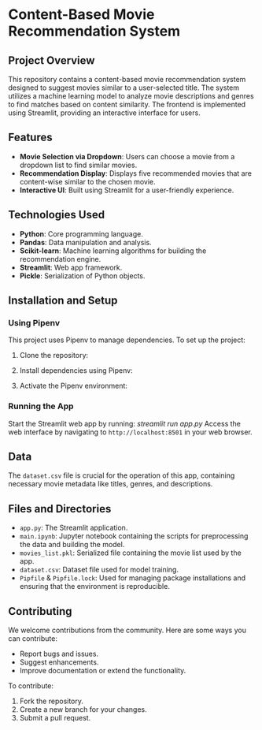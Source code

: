 # Content-Based Movie Recommendation System

## Project Overview
This repository contains a content-based movie recommendation system designed to suggest movies similar to a user-selected title. The system utilizes a machine learning model to analyze movie descriptions and genres to find matches based on content similarity. The frontend is implemented using Streamlit, providing an interactive interface for users.

## Features
- **Movie Selection via Dropdown**: Users can choose a movie from a dropdown list to find similar movies.
- **Recommendation Display**: Displays five recommended movies that are content-wise similar to the chosen movie.
- **Interactive UI**: Built using Streamlit for a user-friendly experience.

## Technologies Used
- **Python**: Core programming language.
- **Pandas**: Data manipulation and analysis.
- **Scikit-learn**: Machine learning algorithms for building the recommendation engine.
- **Streamlit**: Web app framework.
- **Pickle**: Serialization of Python objects.

## Installation and Setup

### Using Pipenv
This project uses Pipenv to manage dependencies. To set up the project:

1. Clone the repository:

2. Install dependencies using Pipenv:

3. Activate the Pipenv environment:

### Running the App
Start the Streamlit web app by running:
*streamlit run app.py*
Access the web interface by navigating to `http://localhost:8501` in your web browser.

## Data
The `dataset.csv` file is crucial for the operation of this app, containing necessary movie metadata like titles, genres, and descriptions.

## Files and Directories
- `app.py`: The Streamlit application.
- `main.ipynb`: Jupyter notebook containing the scripts for preprocessing the data and building the model.
- `movies_list.pkl`: Serialized file containing the movie list used by the app.
- `dataset.csv`: Dataset file used for model training.
- `Pipfile` & `Pipfile.lock`: Used for managing package installations and ensuring that the environment is reproducible.

## Contributing
We welcome contributions from the community. Here are some ways you can contribute:
- Report bugs and issues.
- Suggest enhancements.
- Improve documentation or extend the functionality.

To contribute:
1. Fork the repository.
2. Create a new branch for your changes.
3. Submit a pull request.


